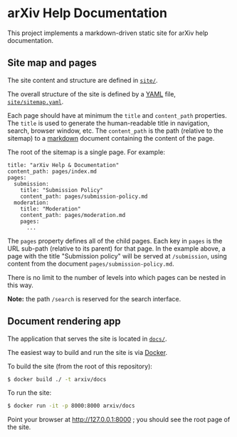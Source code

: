 # arXiv Help Documentation

This project implements a markdown-driven static site for arXiv help
documentation.

## Site map and pages

The site content and structure are defined in [``site/``](site/).

The overall structure of the site is defined by a [YAML](http://yaml.org/)
file, [``site/sitemap.yaml``](site/sitemap.yaml).

Each page should have at minimum the ``title`` and ``content_path`` properties.
The ``title`` is used to generate the human-readable title in navigation,
search, browser window, etc. The ``content_path`` is the path (relative to
the sitemap) to a
[markdown](https://github.com/adam-p/markdown-here/wiki/Markdown-Cheatsheet)
document containing the content of the page.

The root of the sitemap is a single page. For example:

```
title: "arXiv Help & Documentation"
content_path: pages/index.md
pages:
  submission:
    title: "Submission Policy"
    content_path: pages/submission-policy.md
  moderation:
    title: "Moderation"
    content_path: pages/moderation.md
    pages:
      ...
```

The ``pages`` property defines all of the child pages. Each key in ``pages``
is the URL sub-path (relative to its parent) for that page. In the example
above, a page with the title "Submission policy" will be served at
``/submission``, using content from the document
``pages/submission-policy.md``.

There is no limit to the number of levels into which pages can be nested in
this way.

**Note:** the path ``/search`` is reserved for the search interface.

## Document rendering app

The application that serves the site is located in [``docs/``](docs/).

The easiest way to build and run the site is via
[Docker](https://www.docker.com/).

To build the site (from the root of this repository):

```bash
$ docker build ./ -t arxiv/docs
```

To run the site:

```bash
$ docker run -it -p 8000:8000 arxiv/docs
```

Point your browser at http://127.0.0.1:8000 ; you should see the root page of
the site.
